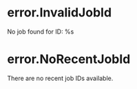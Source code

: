 # error.InvalidJobId

No job found for ID: %s

# error.NoRecentJobId

There are no recent job IDs available.
